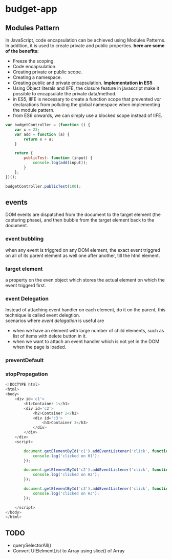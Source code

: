 # budget-app
## Modules Pattern
In JavaScript, code encapsulation can be achieved using Modules Patterns. In addition, it is used to create private and public properties. 
**here are some of the benefits:**
- Freeze the scoping.
- Code encapsulation.
- Creating private or public scope.
- Creating a namespace.
- Creating public and private encapsulation.
**Implementation in ES5**
- Using Object literals and IIFE, the closure feature in javascript make it possible to encapsulate the private data/method.
- in ES5, IIFE is necessary to create a function scope that prevented *var* declarations from polluting the global namespace when implementing the  module pattern.
- from ES6 onwards, we can simply use a blocked scope instead of IIFE.
```javascript
var budgetController = (function () {
    var x = 23;
    var add = function (a) {
        return x + a;
    }

    return {
        publicTest: function (input) {
            console.log(add(input));
        }
    };
})();

budgetController.publicTest(100);
```
## events
DOM events are dispatched from the document to the target element (the capturing phase), and then bubble from the target element back to the document.

### event bubbling 
when any event is triggred on any DOM element, the exact event triggred on all of its parent element as well one after another, till the html element.
### target element
a property on the even object which stores the actual element on which the event triggerd first.
### event Delegation
Instead of attaching event handler on each element, do it on the parent, this technique is called event delegtion.  
scenarios where *event delagation* is useful are  
  - when we have an element with large number of child elements, such as list of items with delete button in it.
  - when we want to attach an event handler which is not yet in the DOM when the page is loaded.  
### preventDefault

### stopPropagation

```javascript
<!DOCTYPE html>
<html>
<body>
    <div id='c1'>
        <h1>Container 1</h1>
        <div id='c2'>
            <h2>Container 2</h2>
            <div id='c3'>
                <h3>Container 3</h3>
            </div>
        </div>
    </div>
    <script>

        document.getElementById('c1').addEventListener('click', function (event) {
            console.log('clicked on H1');
        });

        document.getElementById('c2').addEventListener('click', function (event) {
            console.log('clicked on H2');
        });

        document.getElementById('c3').addEventListener('click', function (event) {
            console.log('clicked on H3');
        });

    </script>
</body>
</html>
```

  
 ## TODO
- querySelectorAll()
- Convert UIElelmentList to Array using slice() of Array


